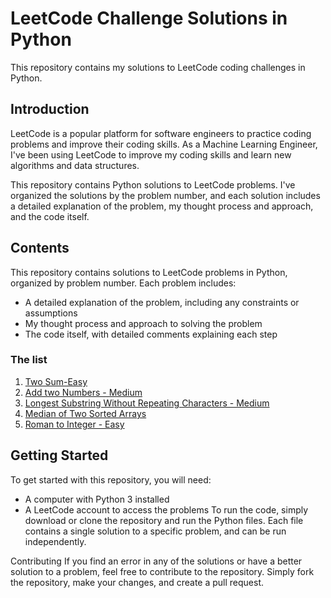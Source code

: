 # LeetCode Challenge Solutions in Python
This repository contains my solutions to LeetCode coding challenges in Python.

## Introduction
LeetCode is a popular platform for software engineers to practice coding problems and improve their coding skills. As a Machine Learning Engineer, I've been using LeetCode to improve my coding skills and learn new algorithms and data structures.

This repository contains Python solutions to LeetCode problems. I've organized the solutions by the problem number, and each solution includes a detailed explanation of the problem, my thought process and approach, and the code itself.

## Contents
This repository contains solutions to LeetCode problems in Python, organized by problem number. Each problem includes:

* A detailed explanation of the problem, including any constraints or assumptions
* My thought process and approach to solving the problem
* The code itself, with detailed comments explaining each step

### The list
1. [Two Sum-Easy](https://github.com/yuufong/LeetCode/tree/main/Two%20Sum)
2. [Add two Numbers - Medium](https://github.com/yuufong/LeetCode/tree/main/Add%20two%20Numbers)
3. [Longest Substring Without Repeating Characters - Medium](https://github.com/yuufong/LeetCode/tree/main/Longest%20Substring%20Without%20Repeating%20Characters%20)
4. [Median of Two Sorted Arrays](https://github.com/yuufong/LeetCode/tree/main/Median%20of%20Two%20Sorted%20Arrays)
13. [Roman to Integer - Easy](https://github.com/yuufong/LeetCode/blob/main/Roman%20to%20Integer)

## Getting Started
To get started with this repository, you will need:

* A computer with Python 3 installed
* A LeetCode account to access the problems
To run the code, simply download or clone the repository and run the Python files. Each file contains a single solution to a specific problem, and can be run independently.

Contributing
If you find an error in any of the solutions or have a better solution to a problem, feel free to contribute to the repository. Simply fork the repository, make your changes, and create a pull request.
